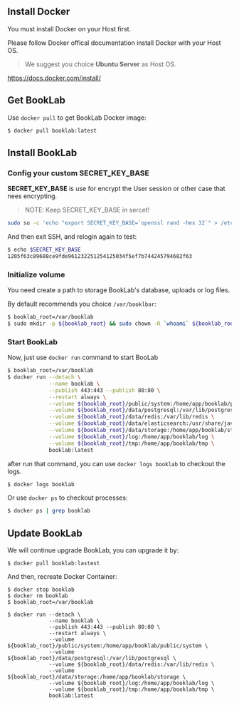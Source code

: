 ## Install Docker

You must install Docker on your Host first.

Please follow Docker offical documentation install Docker with your Host OS.

> We suggest you choice **Ubuntu Server** as Host OS.

[https://docs\.docker\.com/install/](https://docs.docker.com/install/)

## Get BookLab

Use `docker pull` to get BookLab Docker image:

```bash
$ docker pull booklab:latest
```

## Install BookLab

### Config your custom SECRET_KEY_BASE

**SECRET_KEY_BASE** is use for encrypt the User session or other case that nees encrypting.

> NOTE: Keep SECRET_KEY_BASE in sercet!

```bash
sudo su -c 'echo "export SECRET_KEY_BASE=`openssl rand -hex 32`" > /etc/profile.d/rails-profile.sh'
```

And then exit SSH, and relogin again to test:

```bash
$ echo $SECRET_KEY_BASE
1205f63c89688ce9fde961232251254125034f5ef7b744245794682f63
```

### Initialize volume

You need create a path to storage BookLab's database, uploads or log files.

By default recommends you choice `/var/booklbar`:

```bash
$ booklab_root=/var/booklab
$ sudo mkdir -p ${booklab_root} && sudo chown -R `whoami` ${booklab_root}
```

### Start BookLab

Now, just use `docker run` command to start BooLab

```bash
$ booklab_root=/var/booklab
$ docker run --detach \
             --name booklab \
             --publish 443:443 --publish 80:80 \
             --restart always \
             --volume ${booklab_root}/public/system:/home/app/booklab/public/system \
             --volume ${booklab_root}/data/postgresql:/var/lib/postgresql \
             --volume ${booklab_root}/data/redis:/var/lib/redis \
             --volume ${booklab_root}/data/elasticsearch:/usr/share/java/elasticsearch/data \
             --volume ${booklab_root}/data/storage:/home/app/booklab/storage \
             --volume ${booklab_root}/log:/home/app/booklab/log \
             --volume ${booklab_root}/tmp:/home/app/booklab/tmp \
             booklab:latest
```

after run that command, you can use `docker logs booklab` to checkout the logs.


```bash
$ docker logs booklab
```

Or use `docker ps` to checkout processes:

```bash
$ docker ps | grep booklab
```

## Update BookLab

We will continue upgrade BookLab, you can upgrade it by:

```
$ docker pull booklab:lastest
```

And then, recreate Docker Container:

```
$ docker stop booklab
$ docker rm booklab
$ booklab_root=/var/booklab

$ docker run --detach \
             --name booklab \
             --publish 443:443 --publish 80:80 \
             --restart always \
             --volume ${booklab_root}/public/system:/home/app/booklab/public/system \
             --volume ${booklab_root}/data/postgresql:/var/lib/postgresql \
             --volume ${booklab_root}/data/redis:/var/lib/redis \
             --volume ${booklab_root}/data/storage:/home/app/booklab/storage \
             --volume ${booklab_root}/log:/home/app/booklab/log \
             --volume ${booklab_root}/tmp:/home/app/booklab/tmp \
             booklab:latest
```
